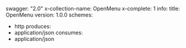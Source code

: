 swagger: "2.0"
x-collection-name: OpenMenu
x-complete: 1
info:
  title: OpenMenu
  version: 1.0.0
schemes:
- http
produces:
- application/json
consumes:
- application/json